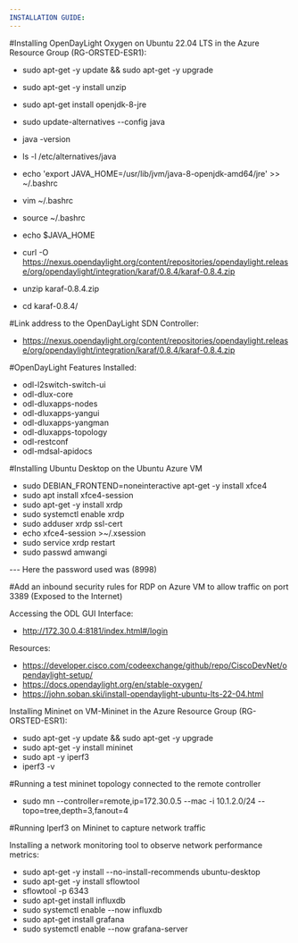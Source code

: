 ```yaml
---
INSTALLATION GUIDE:
---
```


#Installing OpenDayLight Oxygen on Ubuntu 22.04 LTS in the Azure Resource Group (RG-ORSTED-ESR1):
* sudo apt-get -y update && sudo apt-get -y upgrade
* sudo apt-get -y install unzip
* sudo apt-get install openjdk-8-jre
* sudo update-alternatives --config java
* java -version
* ls -l /etc/alternatives/java
* echo 'export JAVA_HOME=/usr/lib/jvm/java-8-openjdk-amd64/jre' >> ~/.bashrc
* vim ~/.bashrc
* source ~/.bashrc
* echo $JAVA_HOME


* curl -O https://nexus.opendaylight.org/content/repositories/opendaylight.release/org/opendaylight/integration/karaf/0.8.4/karaf-0.8.4.zip
* unzip karaf-0.8.4.zip
* cd karaf-0.8.4/


#Link address to the OpenDayLight SDN Controller:
* https://nexus.opendaylight.org/content/repositories/opendaylight.release/org/opendaylight/integration/karaf/0.8.4/karaf-0.8.4.zip


#OpenDayLight Features Installed:
* odl-l2switch-switch-ui
* odl-dlux-core
* odl-dluxapps-nodes
* odl-dluxapps-yangui
* odl-dluxapps-yangman
* odl-dluxapps-topology
* odl-restconf
* odl-mdsal-apidocs

#Installing Ubuntu Desktop on the Ubuntu Azure VM
* sudo DEBIAN_FRONTEND=noneinteractive apt-get -y install xfce4
* sudo apt install xfce4-session
* sudo apt-get -y install xrdp
* sudo systemctl enable xrdp
* sudo adduser xrdp ssl-cert
* echo xfce4-session >~/.xsession
* sudo service xrdp restart
* sudo passwd amwangi 

--- Here the password used was (8998)

#Add an inbound security rules for RDP on Azure VM to allow traffic on port 3389 (Exposed to the Internet)


Accessing the ODL GUI Interface:
* http://172.30.0.4:8181/index.html#/login

Resources:
* https://developer.cisco.com/codeexchange/github/repo/CiscoDevNet/opendaylight-setup/
* https://docs.opendaylight.org/en/stable-oxygen/
* https://john.soban.ski/install-opendaylight-ubuntu-lts-22-04.html


Installing Mininet on VM-Mininet in the Azure Resource Group (RG-ORSTED-ESR1):
* sudo apt-get -y update && sudo apt-get -y upgrade
* sudo apt-get -y install mininet
* sudo apt -y iperf3
* iperf3 -v



#Running a test mininet topology connected to the remote controller
* sudo mn --controller=remote,ip=172.30.0.5 --mac -i 10.1.2.0/24 --topo=tree,depth=3,fanout=4

#Running Iperf3 on Mininet to capture network traffic

Installing a network monitoring tool to observe network performance metrics:
* sudo apt-get -y install --no-install-recommends ubuntu-desktop
* sudo apt-get -y install sflowtool
* sflowtool -p 6343
* sudo apt-get install influxdb
* sudo systemctl enable --now influxdb
* sudo apt-get install grafana
* sudo systemctl enable --now grafana-server

